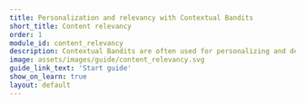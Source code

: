 ```yaml
---
title: Personalization and relevancy with Contextual Bandits
short_title: Content relevancy
order: 1
module_id: content_relevancy
description: Contextual Bandits are often used for personalizing and determining relevancy for content in the real world. This guide will get you started with what VW has to offer in terms of Bandits.
image: assets/images/guide/content_relevancy.svg
guide_link_text: 'Start guide'
show_on_learn: true
layout: default
---
```


